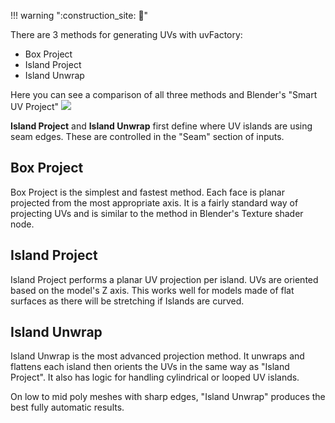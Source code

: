 !!! warning ":construction_site: :construction:"

There are 3 methods for generating UVs with uvFactory:

- Box Project
- Island Project
- Island Unwrap

Here you can see a comparison of all three methods and Blender's "Smart UV Project"
![](assets/methods_compare.gif)

**Island Project** and **Island Unwrap** first define where UV islands are using seam edges. These are controlled in the "Seam" section of inputs.

## Box Project
Box Project is the simplest and fastest method. Each face is planar projected from the most appropriate axis. It is a fairly standard way of projecting UVs and is similar to the method in Blender's Texture shader node.

## Island Project
Island Project performs a planar UV projection per island. UVs are oriented based on the model's Z axis. This works well for models made of flat surfaces as there will be stretching if Islands are curved.

## Island Unwrap
Island Unwrap is the most advanced projection method. It unwraps and flattens each island then orients the UVs in the same way as "Island Project". It also has logic for handling cylindrical or looped UV islands.

On low to mid poly meshes with sharp edges, "Island Unwrap" produces the best fully automatic results.
